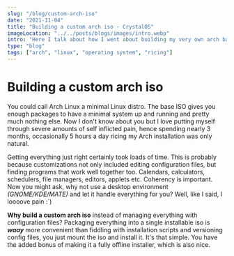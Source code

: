 ```yaml
---
slug: "/blog/custom-arch-iso"
date: "2021-11-04"
title: "Building a custom arch iso - CrystalOS"
imageLocation: "../../posts/blogs/images/intro.webp"
intro: "Here I talk about how I went about building my very own arch based distro"
type: "blog"
tags: ["arch", "linux", "operating system", "ricing"]
---
```


<!-- - what arch linux is -->
<!-- - pain of configuration -->
<!-- - custom iso >> config file hell -->
<!-- - behold a fully packaged solution -->

# Building a custom arch iso

You could call Arch Linux a minimal Linux distro. The base ISO gives you enough
packages to have a minimal system up and running and pretty much nothing else.
Now I don't know about you but I love putting myself through severe amounts
of self inflicted pain, hence spending nearly 3 months, occasionally 5 hours a day
ricing my Arch installation was only natural.

Getting everything just right certainly took loads of time. This is probably
because customizations not only included editing configuration files, but
finding programs that work well together too.  Calendars, calculators,
schedulers, file managers, editors, applets etc.  Coherency is important. Now
you might ask, why not use a desktop environment *(GNOME/KDE/MATE)* and let it
handle everything for you? Well, like I said, I loooove pain :\`)

**Why build a custom arch iso** instead of managing everything with
configuration files? Packaging everything into a single installable iso is
**_waay_** more convenient than fiddling with installation scripts and
versioning config files, you just mount the iso and install it. It's that
simple. You have the added bonus of making it a fully offline installer, which
is also nice.
